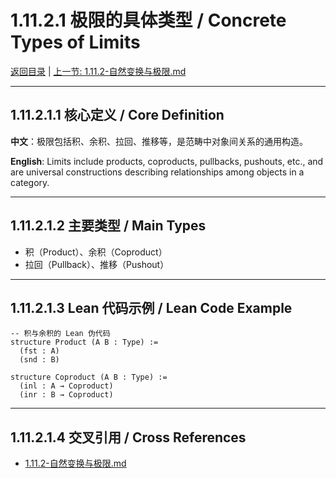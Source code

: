 # 1.11.2.1 极限的具体类型 / Concrete Types of Limits

[返回目录](../CONTINUOUS_PROGRESS.md) | [上一节: 1.11.2-自然变换与极限.md](1.11.2-自然变换与极限.md)

---

## 1.11.2.1.1 核心定义 / Core Definition

**中文**：极限包括积、余积、拉回、推移等，是范畴中对象间关系的通用构造。

**English**: Limits include products, coproducts, pullbacks, pushouts, etc., and are universal constructions describing relationships among objects in a category.

---

## 1.11.2.1.2 主要类型 / Main Types

- 积（Product）、余积（Coproduct）
- 拉回（Pullback）、推移（Pushout）

---

## 1.11.2.1.3 Lean 代码示例 / Lean Code Example

```lean
-- 积与余积的 Lean 伪代码
structure Product (A B : Type) :=
  (fst : A)
  (snd : B)

structure Coproduct (A B : Type) :=
  (inl : A → Coproduct)
  (inr : B → Coproduct)
```

---

## 1.11.2.1.4 交叉引用 / Cross References

- [1.11.2-自然变换与极限.md](1.11.2-自然变换与极限.md)
